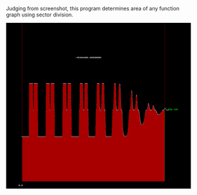 Judging from screenshot, this program determines area of any function graph using sector division.

![alt tag](screenshot.png)